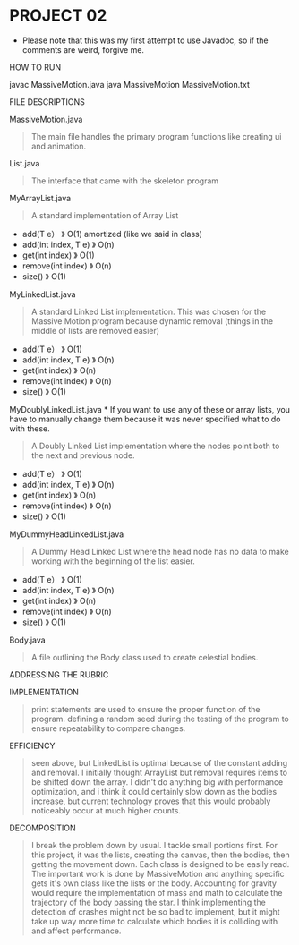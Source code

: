 # PROJECT 02

- Please note that this was my first attempt to use Javadoc, so if the comments are weird, forgive me.

HOW TO RUN

javac MassiveMotion.java
java MassiveMotion MassiveMotion.txt


FILE DESCRIPTIONS

MassiveMotion.java
> The main file handles the primary program functions like creating ui and animation.

List.java
> The interface that came with the skeleton program
 
MyArrayList.java
> A standard implementation of Array List
 - add(T e） 》 	O(1) amortized (like we said in class)
 - add(int index, T e)  》  O(n)
 - get(int index)  》  O(1)
 - remove(int index)  》  O(n)
 - size()  》  O(1)

MyLinkedList.java 
> A standard Linked List implementation. This was chosen for the Massive Motion program because dynamic removal (things in the middle of lists are removed easier)
 - add(T e） 》 	O(1)
 - add(int index, T e)  》  O(n)
 - get(int index)  》  O(n)
 - remove(int index)  》  O(n)
 - size()  》  O(1)

MyDoublyLinkedList.java * If you want to use any of these or array lists, you have to manually change them because it was never specified what to do with these.
> A Doubly Linked List implementation where the nodes point both to the next and previous node.
 - add(T e） 》 	O(1)
 - add(int index, T e)  》  O(n)
 - get(int index)  》  O(n)
 - remove(int index)  》  O(n)
 - size()  》  O(1)

MyDummyHeadLinkedList.java
> A Dummy Head Linked List where the head node has no data to make working with the beginning of the list easier.
 - add(T e） 》 	O(1) 
 - add(int index, T e)  》  O(n)
 - get(int index)  》  O(n)
 - remove(int index)  》  O(n)
 - size()  》  O(1)

Body.java
> A file outlining the Body class used to create celestial bodies.


ADDRESSING THE RUBRIC

IMPLEMENTATION
> print statements are used to ensure the proper function of the program.
> defining a random seed during the testing of the program to ensure repeatability to compare changes.

EFFICIENCY
> seen above, but LinkedList is optimal because of the constant adding and removal.
> I initially thought ArrayList but removal requires items to be shifted down the array. 
> I didn't do anything big with performance optimization, and i think it could certainly slow down as the bodies increase, but current technology proves that this would probably noticeably occur at much higher counts.

DECOMPOSITION
> I break the problem down by usual. I tackle small portions first. For this project, it was the lists, creating the canvas, then the bodies, then getting the movement down.
> Each class is designed to be easily read. The important work is done by MassiveMotion and anything specific gets it's own class like the lists or the body.
> Accounting for gravity would require the implementation of mass and math to calculate the trajectory of the body passing the star.
> I think implementing the detection of crashes might not be so bad to implement, but it might take up way more time to calculate which bodies it is colliding with and affect performance.
